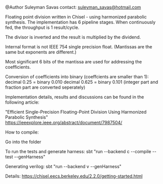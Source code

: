 @Author Suleyman Savas
contact: suleyman_savas@hotmail.com

Floating point division written in Chisel - using harmonized parabolic synthesis. The implementation has 6 pipeline stages. When continuously fed, the throughput is 1 result/cycle.

The divisor is inverted and the result is multiplied by the dividend.

Internal format is not IEEE 754 single precision float. (Mantissas are the same but exponents are different.)

Most significant 6 bits of the mantissa are used for addressing the coefficients.

Conversion of coefficients into binary (coeffcients are smaller than 1):
decimal 0.25 = binary 0.010
decimal 0.625 = binary 0.101 (integer part and fraction part are converted seperately)

Implementation details, results and discussions can be found in the following article:

"Efficient Single-Precision Floating-Point Division Using Harmonized Parabolic Synthesis"
https://ieeexplore.ieee.org/abstract/document/7987504/


How to compile:

Go into the folder

To run the tests and generate harness: sbt "run --backend c --compile --test --genHarness"

Generating verilog: sbt "run --backend v --genHarness"

Details: https://chisel.eecs.berkeley.edu/2.2.0/getting-started.html
